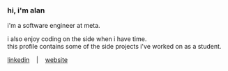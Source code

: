 ### hi, i'm alan

i'm a software engineer at meta. 

i also enjoy coding on the side when i have time.  
this profile contains some of the side projects i've worked on as a student.

[linkedin](https://www.linkedin.com/in/avhagedorn) &nbsp;&nbsp; | &nbsp;&nbsp; [website](https://www.avhagedorn.dev/)
